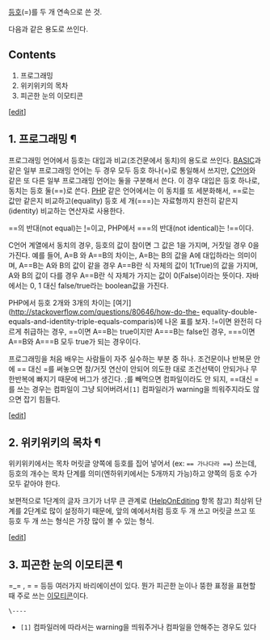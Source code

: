 [등호](%EB%93%B1%ED%98%B8.md)(=)를 두 개 연속으로 쓴 것.

다음과 같은 용도로 쓰인다.

## Contents

    

1. 프로그래밍 
2. 위키위키의 목차 
3. 피곤한 눈의 이모티콘 

[[edit](http://rigvedawiki.net/r1/wiki.php/%3D%3D?action=edit&section=1)]

## 1. 프로그래밍 ¶

프로그래밍 언어에서 등호는 대입과 비교(조건문에서 동치)의 용도로 쓰인다. [BASIC](BASIC.md)과 같은 일부 프로그래밍
언어는 두 경우 모두 등호 하나(=)로 통일해서 쓰지만, [C언어](C%EC%96%B8%EC%96%B4.md)와 같은 또 다른 일부
프로그래밍 언어는 둘을 구분해서 쓴다. 이 경우 대입은 등호 하나로, 동치는 등호 둘(==)로 쓴다. [PHP](PHP.md) 같은
언어에서는 이 동치를 또 세분화해서, ==로는 값만 같은지 비교하고(equality) 등호 세 개(===)는 자료형까지 완전히
같은지(identity) 비교하는 연산자로 사용한다.

  

==의 반대(not equal)는 [!](%EB%8A%90%EB%82%8C%ED%91%9C.md)=이고, PHP에서 ===의
반대(not identical)는 !==이다.

  

C언어 계열에서 동치의 경우, 등호의 값이 참이면 그 값은 1을 가지며, 거짓일 경우 0을 가진다. 예를 들어, A=B 와 A==B의
차이는, A=B는 B의 값을 A에 대입하라는 의미이며, A==B는 A와 B의 값이 같을 경우 A==B란 식 자체의 값이 1(True)의 값을
가지며, A와 B의 값이 다를 경우 A==B란 식 자체가 가지는 값이 0(False)이라는 뜻이다. 자바에서는 0, 1 대신
false/true라는 boolean값을 가진다.

  

PHP에서 등호 2개와 3개의 차이는 [여기](http://stackoverflow.com/questions/80646/how-do-the-
equality-double-equals-and-identity-triple-equals-comparis)에 나온 표를 보자. !=이면
완전히 다르게 취급하는 경우, ==이면 A==B는 true이지만 A===B는 false인 경우, ===이면 A==B와 A===B 모두
true가 되는 경우이다.

  

프로그래밍을 처음 배우는 사람들이 자주 실수하는 부분 중 하나. 조건문이나 반복문 안에 == 대신 =를 써놓으면 참/거짓 연산이 안되어
의도한 대로 조건선택이 안되거나 무한반복에 빠지기 때문에 버그가 생긴다. ;를 빼먹으면 컴파일이라도 안 되지, ==대신 =를 쓰는 경우는
컴파일이 그냥 되어버려서`[1]` 컴파일러가 warning을 띄워주지라도 않으면 잡기 힘들다.

[[edit](http://rigvedawiki.net/r1/wiki.php/%3D%3D?action=edit&section=2)]

## 2. 위키위키의 목차 ¶

위키위키에서는 목차 머릿글 양쪽에 등호를 집어 넣어서 (ex: `== 가나다라 ==`) 쓰는데, 등호의 개수는 목차 단계를
의미(엔하위키에서는 5개까지 가능)하고 양쪽의 등호 수가 모두 같아야 한다.

  

보편적으로 1단계의 글자 크기가 너무 큰 관계로 ([HelpOnEditing](HelpOnEditing.md) 항목 참고) 최상위
단계를 2단계로 많이 설정하기 때문에, 앞의 예에서처럼 등호 두 개 쓰고 머릿글 쓰고 또 등호 두 개 쓰는 형식은 가장 많이 볼 수 있는
형식.

  

[[edit](http://rigvedawiki.net/r1/wiki.php/%3D%3D?action=edit&section=3)]

## 3. 피곤한 눈의 이모티콘 ¶

=_= , = = 등등 여러가지 바리에이션이 있다. 뭔가 피곤한 눈이나 뚱한 표정을 표현할 때 주로 쓰는
[이모티콘](%EC%9D%B4%EB%AA%A8%ED%8B%B0%EC%BD%98.md)이다.

`\----`

  * `[1]` 컴파일러에 따라서는 warning을 띄워주거나 컴파일을 안해주는 경우도 있다

